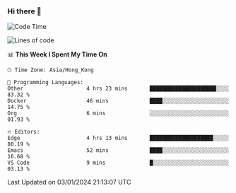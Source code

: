 ### Hi there 👋

<!--
**nicehiro/nicehiro** is a ✨ _special_ ✨ repository because its `README.md` (this file) appears on your GitHub profile.

Here are some ideas to get you started:

- 🔭 I’m currently working on ...
- 🌱 I’m currently learning ...
- 👯 I’m looking to collaborate on ...
- 🤔 I’m looking for help with ...
- 💬 Ask me about ...
- 📫 How to reach me: ...
- 😄 Pronouns: ...
- ⚡ Fun fact: ...
-->

<!--START_SECTION:waka-->
![Code Time](http://img.shields.io/badge/Code%20Time-186%20hrs%2012%20mins-blue)

![Lines of code](https://img.shields.io/badge/From%20Hello%20World%20I%27ve%20Written-2.6%20million%20lines%20of%20code-blue)

📊 **This Week I Spent My Time On** 

```text
🕑︎ Time Zone: Asia/Hong_Kong

💬 Programming Languages: 
Other                    4 hrs 23 mins       █████████████████████░░░░   83.32 % 
Docker                   46 mins             ████░░░░░░░░░░░░░░░░░░░░░   14.75 % 
Org                      6 mins              ░░░░░░░░░░░░░░░░░░░░░░░░░   01.93 % 

🔥 Editors: 
Edge                     4 hrs 13 mins       ████████████████████░░░░░   80.19 % 
Emacs                    52 mins             ████░░░░░░░░░░░░░░░░░░░░░   16.68 % 
VS Code                  9 mins              █░░░░░░░░░░░░░░░░░░░░░░░░   03.13 % 
```


 Last Updated on 03/01/2024 21:13:07 UTC
<!--END_SECTION:waka-->
